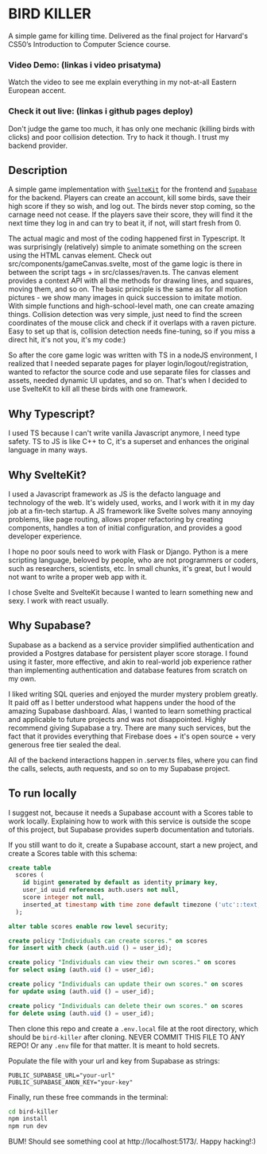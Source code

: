 # BIRD KILLER

A simple game for killing time. Delivered as the final project for Harvard's CS50’s Introduction to Computer Science course.

### Video Demo:  (linkas i video prisatyma)

Watch the video to see me explain everything in my not-at-all Eastern European accent.

### Check it out live:  (linkas i github pages deploy)

Don't judge the game too much, it has only one mechanic (killing birds with clicks) and poor collision detection. Try to hack it though. I trust my backend provider.

## Description

A simple game implementation with [`SvelteKit`](https://kit.svelte.dev/) for the frontend and [`Supabase`](https://supabase.com/) for the backend. Players can create an account, kill some birds, save their high score if they so wish, and log out. The birds never stop coming, so the carnage need not cease. If the players save their score, they will find it the next time they log in and can try to beat it, if not, will start fresh from 0.

The actual magic and most of the coding happened first in Typescript. It was surprisingly (relatively) simple to animate something on the screen using the HTML canvas element. Check out src/components/gameCanvas.svelte, most of the game logic is there in between the script tags + in src/classes/raven.ts. The canvas element provides a context API with all the methods for drawing lines, and squares, moving them, and so on. The basic principle is the same as for all motion pictures - we show many images in quick succession to imitate motion. With simple functions and high-school-level math, one can create amazing things. Collision detection was very simple, just need to find the screen coordinates of the mouse click and check if it overlaps with a raven picture. Easy to set up that is, collision detection needs fine-tuning, so if you miss a direct hit, it's not you, it's my code:)

So after the core game logic was written with TS in a nodeJS environment, I realized that I needed separate pages for player login/logout/registration, wanted to refactor the source code and use separate files for classes and assets, needed dynamic UI updates, and so on. That's when I decided to use SvelteKit to kill all these birds with one framework.

## Why Typescript?

I used TS because I can't write vanilla Javascript anymore, I need type safety. TS to JS is like C++ to C, it's a superset and enhances the original language in many ways.

## Why SvelteKit?

I used a Javascript framework as JS is the defacto language and technology of the web. It's widely used, works, and I work with it in my day job at a fin-tech startup. A JS framework like Svelte solves many annoying problems, like page routing, allows proper refactoring by creating components, handles a ton of initial configuration, and provides a good developer experience.

I hope no poor souls need to work with Flask or Django. Python is a mere scripting language, beloved by people, who are not programmers or coders, such as researchers, scientists, etc. In small chunks, it's great, but I would not want to write a proper web app with it.

I chose Svelte and SvelteKit because I wanted to learn something new and sexy. I work with react usually.

## Why Supabase?

Supabase as a backend as a service provider simplified authentication and provided a Postgres database for persistent player score storage. I found using it faster, more effective, and akin to real-world job experience rather than implementing authentication and database features from scratch on my own.

I liked writing SQL queries and enjoyed the murder mystery problem greatly. It paid off as I better understood what happens under the hood of the amazing Supabase dashboard. Alas, I wanted to learn something practical and applicable to future projects and was not disappointed. Highly recommend giving Supabase a try. There are many such services, but the fact that it provides everything that Firebase does + it's open source + very generous free tier sealed the deal.

All of the backend interactions happen in .server.ts files, where you can find the calls, selects, auth requests, and so on to my Supabase project.

## To run locally

I suggest not, because it needs a Supabase account with a Scores table to work locally. Explaining how to work with this service is outside the scope of this project, but Supabase provides superb documentation and tutorials.

If you still want to do it, create a Supabase account, start a new project, and create a Scores table with this schema:

```sql
create table
  scores (
    id bigint generated by default as identity primary key,
    user_id uuid references auth.users not null,
    score integer not null,
    inserted_at timestamp with time zone default timezone ('utc'::text, now()) not null
  );

alter table scores enable row level security;

create policy "Individuals can create scores." on scores 
for insert with check (auth.uid () = user_id);

create policy "Individuals can view their own scores." on scores 
for select using (auth.uid () = user_id);

create policy "Individuals can update their own scores." on scores
for update using (auth.uid () = user_id);

create policy "Individuals can delete their own scores." on scores
for delete using (auth.uid () = user_id);
```

Then clone this repo and create a ```.env.local``` file at the root directory, which should be ```bird-killer``` after cloning. NEVER COMMIT THIS FILE TO ANY REPO! Or any ```.env``` file for that matter. It is meant to hold secrets. 

Populate the file with your url and key from Supabase as strings:

```env
PUBLIC_SUPABASE_URL="your-url"
PUBLIC_SUPABASE_ANON_KEY="your-key"
```

Finally, run these free commands in the terminal: 

```bash
cd bird-killer
npm install
npm run dev
```

BUM! Should see something cool at http://localhost:5173/. Happy hacking!:)

